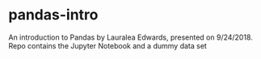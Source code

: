 # pandas-intro
An introduction to Pandas by Lauralea Edwards, presented on 9/24/2018. Repo contains the Jupyter Notebook and a dummy data set
